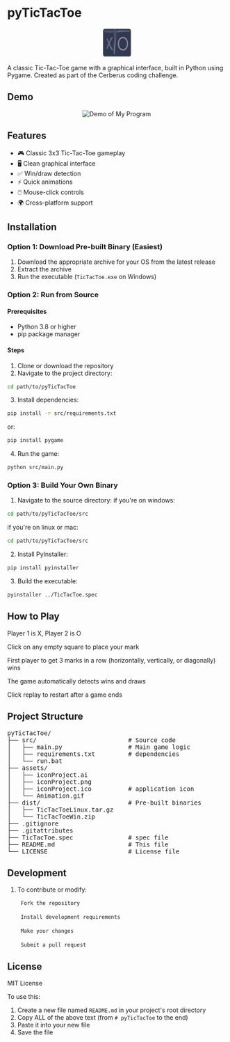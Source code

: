 # pyTicTacToe
<div align="center">
  <img src="./assets/iconProject.png" alt="Tic-Tac-Toe" width="65">
</div>

A classic Tic-Tac-Toe game with a graphical interface, built in Python using Pygame. Created as part of the Cerberus coding challenge.

## Demo  

<div align="center">
  <img src="./assets/Animation.gif" alt="Demo of My Program" width="400">
</div>

## Features

- 🎮 Classic 3x3 Tic-Tac-Toe gameplay
- 🖥️ Clean graphical interface
- ✅ Win/draw detection
- ⚡ Quick animations
- 🖱️ Mouse-click controls
- 🌍 Cross-platform support

## Installation

### Option 1: Download Pre-built Binary (Easiest)

1. Download the appropriate archive for your OS from the latest release
2. Extract the archive
3. Run the executable (`TicTacToe.exe` on Windows)

### Option 2: Run from Source

#### Prerequisites
- Python 3.8 or higher
- pip package manager

#### Steps
1. Clone or download the repository
2. Navigate to the project directory:
```bash
cd path/to/pyTicTacToe
```

3. Install dependencies:
```bash
pip install -r src/requirements.txt
```

or:
```bash
pip install pygame
```

4. Run the game:
```bash
python src/main.py
```

### Option 3: Build Your Own Binary

1. Navigate to the source directory:
if you're on windows:
```bash
cd path/to/pyTicTacToe/src
```

if you're on linux or mac:
```bash
cd path/to/pyTicTacToe/src
```

2. Install PyInstaller:
```bash
pip install pyinstaller
```

3. Build the executable:
```bash
pyinstaller ../TicTacToe.spec
```

## How to Play

Player 1 is X, Player 2 is O

Click on any empty square to place your mark

First player to get 3 marks in a row (horizontally, vertically, or diagonally) wins

The game automatically detects wins and draws

Click replay to restart after a game ends

## Project Structure

<pre>
pyTicTacToe/
├── src/                         # Source code
│   ├── main.py                  # Main game logic
│   ├── requirements.txt         # dependencies
│   └── run.bat
├── assets/
│   ├── iconProject.ai 
│   ├── iconProject.png 
│   ├── iconProject.ico          # application icon
│   └── Animation.gif
├── dist/                        # Pre-built binaries
│   ├── TicTacToeLinux.tar.gz
│   └── TicTacToeWin.zip
├── .gitignore
├── .gitattributes
├── TicTacToe.spec               # spec file
├── README.md                    # This file
└── LICENSE                      # License file
</pre>

## Development

1. To contribute or modify:

        Fork the repository

        Install development requirements

        Make your changes

        Submit a pull request

## License

MIT License

To use this:
1. Create a new file named `README.md` in your project's root directory
2. Copy ALL of the above text (from `# pyTicTacToe` to the end)
3. Paste it into your new file
4. Save the file
